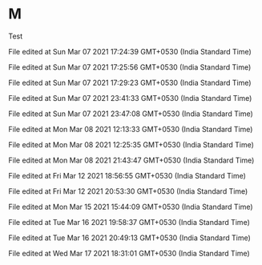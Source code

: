 # M
Test
 
File edited at Sun Mar 07 2021 17:24:39 GMT+0530 (India Standard Time)
 
File edited at Sun Mar 07 2021 17:25:56 GMT+0530 (India Standard Time)
 
File edited at Sun Mar 07 2021 17:29:23 GMT+0530 (India Standard Time)
 
File edited at Sun Mar 07 2021 23:41:33 GMT+0530 (India Standard Time)
 
File edited at Sun Mar 07 2021 23:47:08 GMT+0530 (India Standard Time)
 
File edited at Mon Mar 08 2021 12:13:33 GMT+0530 (India Standard Time)
 
File edited at Mon Mar 08 2021 12:25:35 GMT+0530 (India Standard Time)
 
File edited at Mon Mar 08 2021 21:43:47 GMT+0530 (India Standard Time)
 
File edited at Fri Mar 12 2021 18:56:55 GMT+0530 (India Standard Time)
 
File edited at Fri Mar 12 2021 20:53:30 GMT+0530 (India Standard Time)
 
File edited at Mon Mar 15 2021 15:44:09 GMT+0530 (India Standard Time)
 
File edited at Tue Mar 16 2021 19:58:37 GMT+0530 (India Standard Time)
 
File edited at Tue Mar 16 2021 20:49:13 GMT+0530 (India Standard Time)
 
File edited at Wed Mar 17 2021 18:31:01 GMT+0530 (India Standard Time)
